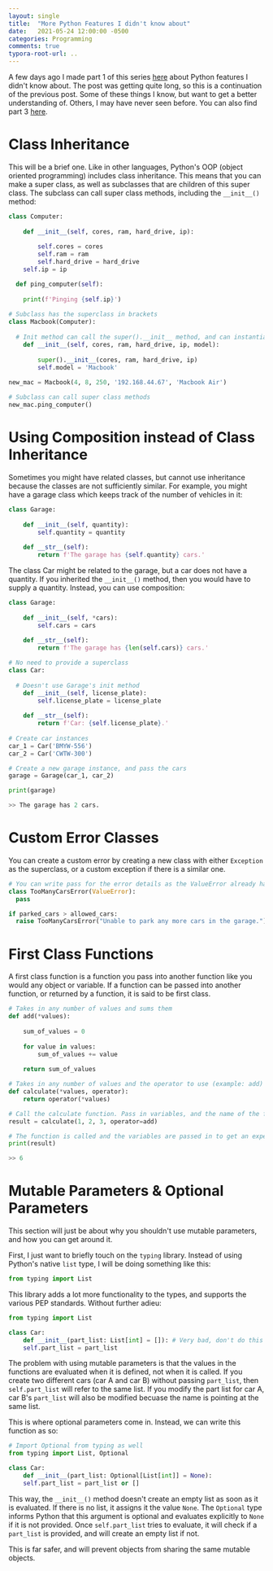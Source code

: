 ```yaml
---
layout: single
title:  "More Python Features I didn't know about"
date:   2021-05-24 12:00:00 -0500
categories: Programming
comments: true
typora-root-url: ..
---
```


A few days ago I made part 1 of this series [here](https://georgeciesinski.github.io/programming/Python-Features-Elusive/) about Python features I didn't know about. The post was getting quite long, so this is a continuation of the previous post. Some of these things I know, but want to get a better understanding of. Others, I may have never seen before. You can also find part 3 [here](https://georgeciesinski.github.io/programming/Python-Features-Decorators/). 

# Class Inheritance

This will be a brief one. Like in other languages, Python's OOP (object oriented programming) includes class inheritance. This means that you can make a super class, as well as subclasses that are children of this super class. The subclass can call super class methods, including the `__init__()` method:

```python
class Computer:
	
	def __init__(self, cores, ram, hard_drive, ip):
	
		self.cores = cores
		self.ram = ram
		self.hard_drive = hard_drive
    self.ip = ip

  def ping_computer(self):
    
    print(f'Pinging {self.ip}')
  
# Subclass has the superclass in brackets
class Macbook(Computer):
	
  # Init method can call the super().__init__ method, and can instantiate additional variables
	def __init__(self, cores, ram, hard_drive, ip, model):
	
		super().__init__(cores, ram, hard_drive, ip)
		self.model = 'Macbook'
	
new_mac = Macbook(4, 8, 250, '192.168.44.67', 'Macbook Air')

# Subclass can call super class methods
new_mac.ping_computer()
```

# Using Composition instead of Class Inheritance

Sometimes you might have related classes, but cannot use inheritance because the classes are not sufficiently similar. For example, you might have a garage class which keeps track of the number of vehicles in it: 

```python
class Garage:
	
	def __init__(self, quantity):
		self.quantity = quantity
		
	def __str__(self):
		return f'The garage has {self.quantity} cars.'
```

The class Car might be related to the garage, but a car does not have a quantity. If you inherited the `__init__()` method, then you would have to supply a quantity. Instead, you can use composition:

```python
class Garage:
	
	def __init__(self, *cars):
		self.cars = cars
		
	def __str__(self):
		return f'The garage has {len(self.cars)} cars.'

# No need to provide a superclass
class Car:
	
  # Doesn't use Garage's init method
	def __init__(self, license_plate):
		self.license_plate = license_plate
		
	def __str__(self):
		return f'Car: {self.license_plate}.'
  
# Create car instances  
car_1 = Car('BMYW-556')
car_2 = Car('CWTW-300')

# Create a new garage instance, and pass the cars
garage = Garage(car_1, car_2)

print(garage)

>> The garage has 2 cars.
```

# Custom Error Classes

You can create a custom error by creating a new class with either `Exception` as the superclass, or a custom exception if there is a similar one. 

```python
# You can write pass for the error details as the ValueError already has the required methods and details
class TooManyCarsError(ValueError):
  pass

if parked_cars > allowed_cars:
  raise TooManyCarsError("Unable to park any more cars in the garage.")
```

# First Class Functions

A first class function is a function you pass into another function like you would any object or variable. If a function can be passed into another function, or returned by a function, it is said to be first class. 

```python
# Takes in any number of values and sums them
def add(*values):
  
	sum_of_values = 0
  
	for value in values:
		sum_of_values += value
    
	return sum_of_values

# Takes in any number of values and the operator to use (example: add)
def calculate(*values, operator):
	return operator(*values)

# Call the calculate function. Pass in variables, and the name of the first class function to use without the ()
result = calculate(1, 2, 3, operator=add)

# The function is called and the variables are passed in to get an expected result
print(result)

>> 6
```

# Mutable Parameters & Optional Parameters

This section will just be about why you shouldn't use mutable parameters, and how you can get around it. 

First, I just want to briefly touch on the `typing` library. Instead of using Python's native `list` type, I will be doing something like this: 

```python
from typing import List
```

This library adds a lot more functionality to the types, and supports the various PEP standards. Without further adieu:

```python
from typing import List

class Car:
	def __init__(part_list: List[int] = []): # Very bad, don't do this
  	self.part_list = part_list
```

The problem with using mutable parameters is that the values in the functions are evaluated when it is defined, not when it is called. If you create two different cars (car A and car B) without passing `part_list`, then `self.part_list` will refer to the same list. If you modify the part list for car A, car B's `part_list` will also be modified becuase the name is pointing at the same list. 

This is where optional parameters come in. Instead, we can write this function as so: 

```python
# Import Optional from typing as well
from typing import List, Optional

class Car:
	def __init__(part_list: Optional[List[int]] = None):
  	self.part_list = part_list or []
```

This way, the `__init__()` method doesn't create an empty list as soon as it is evaluated. If there is no list, it assigns it the value `None`. The `Optional` type informs Python that this argument is optional and evaluates explicitly to `None` if it is not provided. Once `self.part_list` tries to evaluate, it will check if a `part_list` is provided, and will create an empty list if not. 

This is far safer, and will prevent objects from sharing the same mutable objects. 
